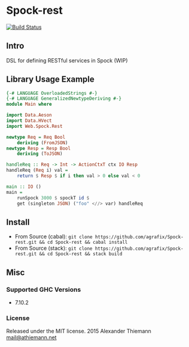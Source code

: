 Spock-rest
=====

[![Build Status](https://travis-ci.org/agrafix/Spock-rest.svg)](https://travis-ci.org/agrafix/Spock-rest)


## Intro


DSL for defining RESTful services in Spock (WIP)


## Library Usage Example

```haskell
{-# LANGUAGE OverloadedStrings #-}
{-# LANGUAGE GeneralizedNewtypeDeriving #-}
module Main where

import Data.Aeson
import Data.HVect
import Web.Spock.Rest

newtype Req = Req Bool
    deriving (FromJSON)
newtype Resp = Resp Bool
    deriving (ToJSON)

handleReq :: Req -> Int -> ActionCtxT ctx IO Resp
handleReq (Req i) val =
    return $ Resp $ if i then val > 0 else val < 0

main :: IO ()
main =
    runSpock 3000 $ spockT id $
    get (singleton JSON) ("foo" <//> var) handleReq

```

## Install

* From Source (cabal): `git clone https://github.com/agrafix/Spock-rest.git && cd Spock-rest && cabal install`
* From Source (stack): `git clone https://github.com/agrafix/Spock-rest.git && cd Spock-rest && stack build`


## Misc

### Supported GHC Versions

* 7.10.2

### License

Released under the MIT license.
2015 Alexander Thiemann <mail@athiemann.net>
